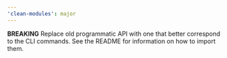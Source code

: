 ```yaml
---
'clean-modules': major
---
```


**BREAKING** Replace old programmatic API with one that better correspond to the CLI commands. See the README for information on how to import them.
